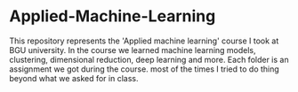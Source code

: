 # Applied-Machine-Learning
This repository represents the 'Applied machine learning' course I took at BGU university. In the course we learned machine learning models, clustering, 
dimensional reduction, deep learning and more.
Each folder is an assignment we got during the course. most of the times I tried to do thing beyond what we asked for in class.
